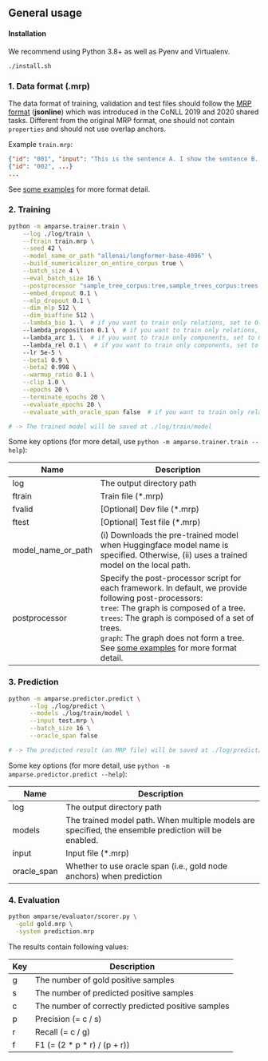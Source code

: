 ## General usage


#### Installation

We recommend using Python 3.8+ as well as Pyenv and Virtualenv.

```
./install.sh
```

### 1. Data format (.mrp)

The data format of training, validation and test files should follow the [MRP format](http://mrp.nlpl.eu/2020/index.php?page=14#:~:text=Uniform%20Graph%20Interchange%20Format) (<b>jsonline</b>) which was introduced in the CoNLL 2019 and 2020 shared tasks.
Different from the original MRP format, one should not contain ```properties``` and should not use overlap anchors.

Example ```train.mrp```:
``` json
{"id": "001", "input": "This is the sentence A. I show the sentence B. Finally, you see the sentence C.", "framework": "sample_tree_corpus", "time": "2020-08-05", "flavor": 0, "language": "en", "version": 1.0, "provenance": "temp", "source": "tmp", "nodes": [{"id": 0, "label": "Claim", "anchors": [{"from": 0, "to": 22}]}, {"id": 1, "label": "Premise", "anchors": [{"from": 24, "to": 45}]}, {"id": 2, "label": "Premise", "anchors": [{"from": 56, "to": 78}]}], "edges": [{"source": 0, "target": 1, "label": "Support"}, {"source": 0, "target": 2, "label": "Attack"}], "tops": [0]}
{"id": "002", ...}
...
```
See [some examples](DATA_FORMAT.md) for more format detail.



### 2. Training

``` bash
python -m amparse.trainer.train \
    --log ./log/train \
    --ftrain train.mrp \
    --seed 42 \
    --model_name_or_path "allenai/longformer-base-4096" \
    --build_numericalizer_on_entire_corpus true \
    --batch_size 4 \
    --eval_batch_size 16 \
    --postprocessor "sample_tree_corpus:tree,sample_trees_corpus:trees,sample_graph_corpus:graph" \
    --embed_dropout 0.1 \
    --mlp_dropout 0.1 \
    --dim_mlp 512 \
    --dim_biaffine 512 \
    --lambda_bio 1. \  # if you want to train only relations, set to 0.0
    --lambda_proposition 0.1 \  # if you want to train only relations, set to 0.0
    --lambda_arc 1. \  # if you want to train only components, set to 0.0
    --lambda_rel 0.1 \  # if you want to train only components, set to 0.0
    --lr 5e-5 \
    --beta1 0.9 \
    --beta2 0.998 \
    --warmup_ratio 0.1 \
    --clip 1.0 \
    --epochs 20 \
    --terminate_epochs 20 \
    --evaluate_epochs 20 \
    --evaluate_with_oracle_span false  # if you want to train only relations, set to true

# -> The trained model will be saved at ./log/train/model
```

Some key options (for more detail, use ```python -m amparse.trainer.train --help```):

| Name | Description |
| --- | --- |
| log  | The output directory path |
| ftrain | Train file (*.mrp) |
| fvalid | [Optional] Dev file (*.mrp) | 
| ftest | [Optional] Test file (*.mrp) |
| model_name_or_path | (i) Downloads the pre-trained model when Huggingface model name is specified. Otherwise, (ii) uses a trained model on the local path. |
| postprocessor | Specify the post-processor script for each framework. In default, we provide following post-processors:<br>```tree```: The graph is composed of a tree.<br>```trees```: The graph is composed of a set of trees.<br>```graph```: The graph does not form a tree.<br>See [some examples](misc/DATA_FORMAT.md) for more format detail. |




### 3. Prediction

``` bash
python -m amparse.predictor.predict \
      --log ./log/predict \
      --models ./log/train/model \
      --input test.mrp \
      --batch_size 16 \
      --oracle_span false

# -> The predicted result (an MRP file) will be saved at ./log/predict/prediction.mrp
```

Some key options (for more detail, use ```python -m amparse.predictor.predict --help```):

| Name | Description |
| --- | --- |
| log  | The output directory path |
| models | The trained model path. When multiple models are specified, the ensemble prediction will be enabled. |
| input | Input file (*.mrp) | 
| oracle_span | Whether to use oracle span (i.e., gold node anchors) when prediction |


### 4. Evaluation

```bash
python amparse/evaluator/scorer.py \
  -gold gold.mrp \
  -system prediction.mrp
```

The results contain following values:

| Key | Description |
| --- | --- |
| g | The number of gold positive samples |
| s | The number of predicted positive samples |
| c | The number of correctly predicted positive samples | 
| p | Precision (= c / s) |
| r | Recall (= c / g) |
| f | F1 (= (2 * p * r) / (p + r)) |

